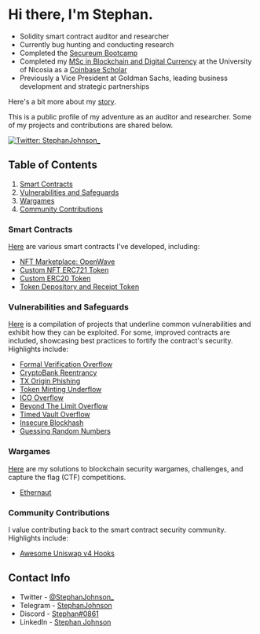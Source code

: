 # Hi there, I'm Stephan.

- Solidity smart contract auditor and researcher
- Currently bug hunting and conducting research
- Completed the [Secureum Bootcamp](https://www.secureum.xyz/bootcamp/)
- Completed my [MSc in Blockchain and Digital Currency](https://www.unic.ac.cy/blockchain/msc-digital-currency/) at the University of Nicosia as a [Coinbase Scholar](https://www.unic.ac.cy/unic-and-coinbase-announce-awardees-of-their-scholarship-programme-for-minority-professionals/#:~:text=I%20chose%20to%20apply%20to%20the,accessibility%20of%20financial%20services)
- Previously a Vice President at Goldman Sachs, leading business development and strategic partnerships

Here's a bit more about my [story](https://github.com/johnsonstephan/writing/blob/main/rebooted-dreams-whitehat-pt1.md).

This is a public profile of my adventure as an auditor and researcher. Some of my projects and contributions are shared below.

[![Twitter: StephanJohnson_](https://img.shields.io/twitter/follow/StephanJohnson_?style=social)](https://twitter.com/stephanjohnson_)

## Table of Contents

1. [Smart Contracts](https://github.com/johnsonstephan#smart-contracts)
2. [Vulnerabilities and Safeguards](https://github.com/johnsonstephan#vulnerabilities-and-safeguards)
3. [Wargames](https://github.com/johnsonstephan#wargames)
4. [Community Contributions](https://github.com/johnsonstephan#community-contributions)

### Smart Contracts

[Here](https://github.com/johnsonstephan/smart-contract-security-researcher-portfolio/tree/main/smart-contracts) are various smart contracts I've developed, including:

- [NFT Marketplace: OpenWave](https://github.com/johnsonstephan/smart-contract-security-researcher-portfolio/tree/main/smart-contracts/erc721/custom-erc721-marketplace)
- [Custom NFT ERC721 Token](https://github.com/johnsonstephan/smart-contract-security-researcher-portfolio/tree/main/smart-contracts/erc721/custom-nft-erc721-token)
- [Custom ERC20 Token](https://github.com/johnsonstephan/smart-contract-security-researcher-portfolio/tree/main/smart-contracts/erc20/custom-erc20-token)
- [Token Depository and Receipt Token](https://github.com/johnsonstephan/smart-contract-security-researcher-portfolio/tree/main/smart-contracts/erc20/token-depository-and-receipt-token)

### Vulnerabilities and Safeguards

[Here](https://github.com/johnsonstephan/smart-contract-security-researcher-portfolio/tree/main/vulnerabilities-and-safeguards) is a compilation of projects that underline common vulnerabilities and exhibit how they can be exploited. For some, improved contracts are included, showcasing best practices to fortify the contract's security. Highlights include:

- [Formal Verification Overflow](https://github.com/johnsonstephan/smart-contract-security-researcher-portfolio/tree/main/vulnerabilities-and-safeguards/arithmetic-wraparounds/formal-verification-overflow)
- [CryptoBank Reentrancy](https://github.com/johnsonstephan/smart-contract-security-researcher-portfolio/tree/main/vulnerabilities-and-safeguards/reentrancy/cryptobank-reentrancy)
- [TX Origin Phishing](https://github.com/johnsonstephan/smart-contract-security-researcher-portfolio/tree/main/vulnerabilities-and-safeguards/phishing/tx-origin-phishing)
- [Token Minting Underflow](https://github.com/johnsonstephan/smart-contract-security-researcher-portfolio/tree/main/vulnerabilities-and-safeguards/arithmetic-wraparounds/token-minting-underflow)
- [ICO Overflow](https://github.com/johnsonstephan/smart-contract-security-researcher-portfolio/tree/main/vulnerabilities-and-safeguards/arithmetic-wraparounds/ico-overflow)
- [Beyond The Limit Overflow](https://github.com/johnsonstephan/smart-contract-security-researcher-portfolio/tree/main/vulnerabilities-and-safeguards/arithmetic-wraparounds/beyond-the-limit-overflow)
- [Timed Vault Overflow](https://github.com/johnsonstephan/smart-contract-security-researcher-portfolio/tree/main/vulnerabilities-and-safeguards/arithmetic-wraparounds/timed-vault-overflow)
- [Insecure Blockhash](https://github.com/johnsonstephan/smart-contract-security-researcher-portfolio/tree/main/vulnerabilities-and-safeguards/insecure-randomness/randomness-blockhash)
- [Guessing Random Numbers](https://github.com/johnsonstephan/smart-contract-security-researcher-portfolio/tree/main/vulnerabilities-and-safeguards/insecure-randomness/randomness-guessing)

### Wargames

[Here](https://github.com/johnsonstephan/smart-contract-security-researcher-portfolio/tree/main/wargames) are my solutions to blockchain security wargames, challenges, and capture the flag (CTF) competitions.

- [Ethernaut](https://github.com/johnsonstephan/smart-contract-security-researcher-portfolio/tree/main/wargames/ethernaut)

### Community Contributions

I value contributing back to the smart contract security community. Highlights include:

- [Awesome Uniswap v4 Hooks](https://github.com/johnsonstephan/awesome-uniswap-v4-hooks)

## Contact Info

- Twitter - [@StephanJohnson\_](https://twitter.com/StephanJohnson_)
- Telegram - [StephanJohnson](https://t.me/StephanJohnson)
- Discord - [Stephan#0861](http://discordapp.com/users/809417928234762272)
- LinkedIn - [Stephan Johnson](https://www.linkedin.com/in/stephancjohnson/)
